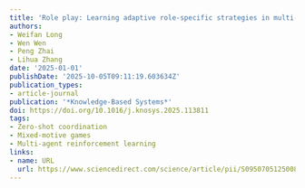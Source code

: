 ```yaml
---
title: 'Role play: Learning adaptive role-specific strategies in multi-agent interactions'
authors:
- Weifan Long
- Wen Wen
- Peng Zhai
- Lihua Zhang
date: '2025-01-01'
publishDate: '2025-10-05T09:11:19.603634Z'
publication_types:
- article-journal
publication: '*Knowledge-Based Systems*'
doi: https://doi.org/10.1016/j.knosys.2025.113811
tags:
- Zero-shot coordination
- Mixed-motive games
- Multi-agent reinforcement learning
links:
- name: URL
  url: https://www.sciencedirect.com/science/article/pii/S0950705125008573
---
```


